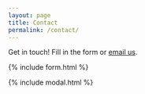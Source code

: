 ```yaml
---
layout: page
title: Contact
permalink: /contact/
---
```


Get in touch! Fill in the form or [email us](mailto:{{site.email}}).

{% include form.html %}

{% include modal.html %}
